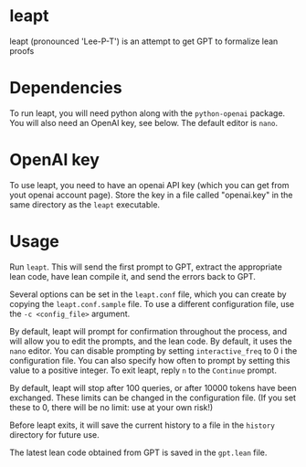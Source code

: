 # leapt
leapt (pronounced 'Lee-P-T') is an attempt to get GPT to formalize lean proofs

# Dependencies
To run leapt, you will need python along with the `python-openai` package. You
will also need an OpenAI key, see below. The default editor is `nano`.

# OpenAI key
To use leapt, you need to have an openai API key (which you can get from yout
openai account page). Store the key in a file called "openai.key" in the same
directory as the `leapt` executable.

# Usage
Run `leapt`. This will send the first prompt to GPT, extract the appropriate
lean code, have lean compile it, and send the errors back to GPT.

Several options can be set in the `leapt.conf` file, which you can create by
copying the `leapt.conf.sample` file. To use a different configuration file,
use the `-c <config_file>` argument.

By default, leapt will prompt for confirmation throughout the process, and will
allow you to edit the prompts, and the lean code. By default, it uses the
`nano` editor. You can disable prompting by setting `interactive_freq` to 0 i
the configuration file. You can also specify how often to prompt by setting
this value to a positive integer. To exit leapt, reply `n` to the `Continue`
prompt.

By default, leapt will stop after 100 queries, or after 10000 tokens have been
exchanged. These limits can be changed in the configuration file. (If you set
these to 0, there will be no limit: use at your own risk!)

Before leapt exits, it will save the current history to a file in the `history`
directory for future use.

The latest lean code obtained from GPT is saved in the `gpt.lean` file.
